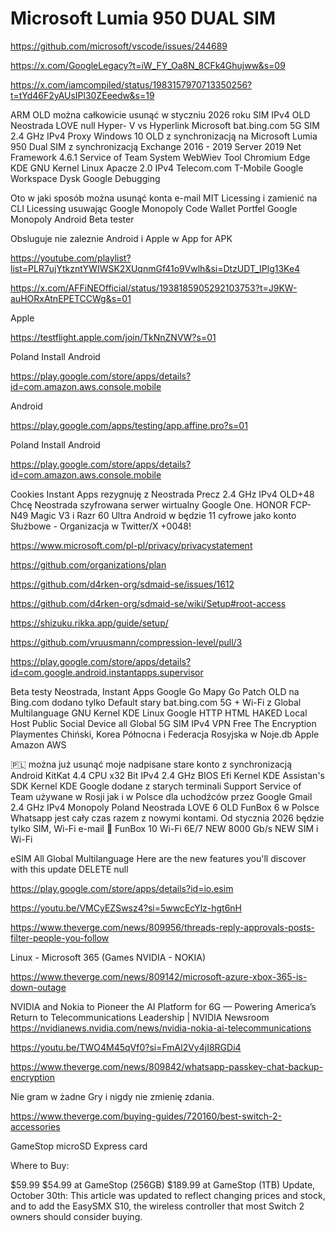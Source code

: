 # Microsoft Lumia 950 DUAL SIM
https://github.com/microsoft/vscode/issues/244689

https://x.com/GoogleLegacy?t=iW_FY_Oa8N_8CFk4Ghujww&s=09

https://x.com/iamcompiled/status/1983157970713350256?t=tYd46F2yAUsIPl30ZEeedw&s=19

ARM OLD można całkowicie usunąć w styczniu 2026 roku SIM IPv4 OLD Neostrada LOVE null Hyper- V vs Hyperlink Microsoft bat.bing.com 5G SIM 2.4 GHz  IPv4 Proxy Windows 10 OLD z synchronizacją na Microsoft Lumia 950 Dual SIM z synchronizacją Exchange 2016 - 2019 Server 2019 Net Framework 4.6.1 Service of Team System WebWiev Tool Chromium Edge KDE GNU Kernel Linux Apacze 2.0 IPv4 Telecom.com T-Mobile Google Workspace Dysk Google Debugging

Oto w jaki sposób można usunąć konta e-mail MIT Licessing i zamienić na CLI Licessing usuwając Google Monopoly Code Wallet Portfel Google Monopoly Android Beta tester

Obsluguje nie zaleznie Android i Apple w App for APK

https://youtube.com/playlist?list=PLR7ujYtkzntYWIWSK2XUqnmGf41o9Vwlh&si=DtzUDT_IPlg13Ke4 

https://x.com/AFFiNEOfficial/status/1938185905292103753?t=J9KW-auHORxAtnEPETCCWg&s=01

Apple

https://testflight.apple.com/join/TkNnZNVW?s=01

Poland Install Android

https://play.google.com/store/apps/details?id=com.amazon.aws.console.mobile

Android

https://play.google.com/apps/testing/app.affine.pro?s=01

Poland Install Android

https://play.google.com/store/apps/details?id=com.amazon.aws.console.mobile

Cookies Instant Apps rezygnuję z Neostrada  Precz 2.4 GHz IPv4 OLD+48 Chcę Neostrada szyfrowana serwer wirtualny Google One. HONOR FCP-N49 Magic V3 i Razr 60 Ultra Android w będzie 11 cyfrowe jako konto Służbowe - Organizacja w Twitter/X +0048!

https://www.microsoft.com/pl-pl/privacy/privacystatement

https://github.com/organizations/plan

https://github.com/d4rken-org/sdmaid-se/issues/1612

https://github.com/d4rken-org/sdmaid-se/wiki/Setup#root-access

https://shizuku.rikka.app/guide/setup/

https://github.com/vruusmann/compression-level/pull/3

https://play.google.com/store/apps/details?id=com.google.android.instantapps.supervisor

Beta testy Neostrada, Instant Apps Google Go Mapy Go Patch OLD na Bing.com dodano tylko Default stary bat.bing.com 5G + Wi-Fi z Global Multilanguage GNU Kernel KDE Linux Google HTTP HTML HAKED Local Host Public Social Device all Global 5G SIM IPv4 VPN Free The Encryption Playmentes Chiński, Korea Północna i Federacja Rosyjska w Noje.db Apple Amazon AWS

🇵🇱 można już usunąć moje nadpisane stare konto z synchronizacją Android KitKat 4.4 CPU x32 Bit IPv4 2.4 GHz BIOS Efi Kernel KDE Assistan's SDK Kernel KDE Google dodane z starych terminali Support Service of Team używane w Rosji jak i w Polsce dla uchodźców przez Google Gmail 2.4 GHz IPv4 Monopoly Poland Neostrada LOVE 6 OLD FunBox 6 w Polsce Whatsapp jest cały czas razem z nowymi kontami. Od stycznia 2026 będzie tylko SIM, Wi-Fi e-mail 📧 FunBox 10 Wi-Fi 6E/7 NEW 8000 Gb/s NEW SIM i Wi-Fi

eSIM All Global Multilanguage Here are the new features you'll discover with this update DELETE null

https://play.google.com/store/apps/details?id=io.esim

https://youtu.be/VMCyEZSwsz4?si=5wwcEcYlz-hgt6nH

https://www.theverge.com/news/809956/threads-reply-approvals-posts-filter-people-you-follow

Linux - Microsoft 365 (Games NVIDIA - NOKIA)

https://www.theverge.com/news/809142/microsoft-azure-xbox-365-is-down-outage

NVIDIA and Nokia to Pioneer the AI Platform for 6G — Powering America’s Return to Telecommunications Leadership | NVIDIA Newsroom https://nvidianews.nvidia.com/news/nvidia-nokia-ai-telecommunications

https://youtu.be/TWO4M45qVf0?si=FmAl2Vy4jI8RGDi4

https://www.theverge.com/news/809842/whatsapp-passkey-chat-backup-encryption

Nie gram w żadne Gry i nigdy nie zmienię zdania.

https://www.theverge.com/buying-guides/720160/best-switch-2-accessories

GameStop microSD Express card

Where to Buy:

$59.99 $54.99 at GameStop (256GB)
$189.99 at GameStop (1TB)
Update, October 30th: This article was updated to reflect changing prices and stock, and to add the EasySMX S10, the wireless controller that most Switch 2 owners should consider buying.